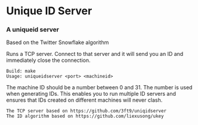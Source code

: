 Unique ID Server
===============

### A uniqueid server 

Based on the Twitter Snowflake algorithm

Runs a TCP server. Connect to that server and it will send you an ID and immediately close the connection.

    Build: make
    Usage: uniqueidserver <port> <machineid>

The machine ID should be a number between 0 and 31. The number is used when generating IDs. This enables you to run multiple ID servers and ensures that IDs created on different machines will never clash.

    The TCP server based on https://github.com/3ft9/uniqidserver
    The ID algorithm based on https://github.com/liexusong/ukey
